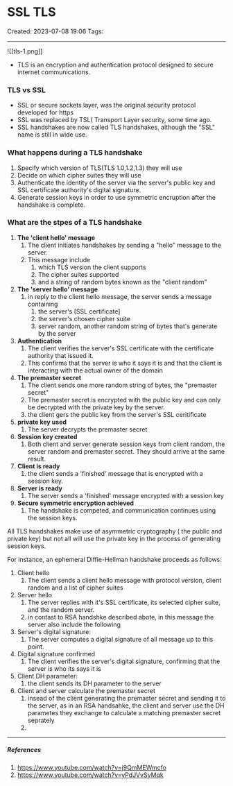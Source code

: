 # SSL TLS
Created: 2023-07-08 19:06
Tags: 
____

![[tls-1.png]]


* TLS is an encryption and authentication protocol designed to secure internet communications.

### TLS vs SSL

* SSL or secure sockets layer, was the original security protocol developed for https
* SSL was replaced by TSL( Transport Layer security, some time ago.
* SSL handshakes are now called TLS handshakes, although the "SSL" name is still in wide use.



### What happens during a TLS handshake

1. Specify which version of TLS(TLS 1.0,1.2,1.3) they will use
2. Decide on which cipher suites they will use
3. Authenticate the identity of the server via the server's public key and SSL certificate authority's digital signature.
4. Generate session keys in order to use symmetric encruption after the handshake is complete.


### What are the stpes of a TLS handshake

1. **The 'client hello' message**
	1. The client initiates handshakes by sending a "hello" message to the server.
	2. This message include 
		1. which TLS version the client supports
		2. The cipher suites supported
		3. and a string of random bytes known as the "client random"
2. **The 'server hello' message** 
	1. in reply to the client hello message, the server sends a message containing 
		1. the server's [SSL certificate]
		2. the server's chosen cipher suite
		3. server random, another random string of bytes that's generate by the server
3. **Authentication**
	1. The client verifies the server's SSL certificate with the certificate authority that issued it.
	2. This confirms that the server is who it says it is and that the client is interacting with the actual owner of the domain
4. **The premaster secret**
	1. The client sends one more random string of bytes, the "premaster secret"
	2. The premaster secret is encrypted with the public key and can only be decrypted with the private key by the server.
	3. the client gers the public key from the server's SSL ceritificate
5. **private key used**
	1. The server decrypts the premaster secret
6. **Session key created**
	1. Both client and server generate session keys from client random, the server random and premaster secret. They should arrive at the same result.
7. **Client is ready**
	1. the client sends a 'finished' message that is encrypted with a session key.
8. **Server is ready**
	1. The server sends a 'finished' message encrypted with a session key
9. **Secure symmetric encryption achieved**
	1. The handshake is competed, and communication continues using the session keys.


All TLS handshakes make use of asymmetric cryptography ( the public and private key)
but not all will use the private key in the process of generating session keys.

For instance, an ephemeral Diffie-Hellman handshake proceeds as follows:


1. Client hello
	1. The client sends a client hello message with protocol version, client random and a list of cipher suites
2. Server hello
	1. The server replies with it's SSL certificate, its selected cipher suite, and the random server.
	2. in contast to RSA handshke described abote, in this message the server also include the following
3. Server's digital signature:
	1. The server computes a digital signature of all message up to this point.
4. Digital signature confirmed
	1. The client verifies the server's digital signature, confirming that the server is who its says it is
5. Client DH parameter:
	1. the client sends its DH parameter to the server
6. Client and server calculate the premaster secret
	1. insead of the client generating the premaster secret and sending it to the server, as in an RSA handsahke, the client and server use the DH parametes they exchange to calculate a matching premaster secret seprately
	2. 
_____
##### References
1. https://www.youtube.com/watch?v=j9QmMEWmcfo
2. https://www.youtube.com/watch?v=yPdJVvSyMqk


